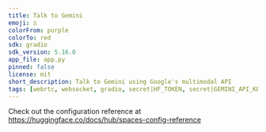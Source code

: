 ```yaml
---
title: Talk to Gemini
emoji: ♊️
colorFrom: purple
colorTo: red
sdk: gradio
sdk_version: 5.16.0
app_file: app.py
pinned: false
license: mit
short_description: Talk to Gemini using Google's multimodal API
tags: [webrtc, websocket, gradio, secret|HF_TOKEN, secret|GEMINI_API_KEY]
---
```


Check out the configuration reference at https://huggingface.co/docs/hub/spaces-config-reference